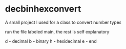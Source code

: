 # decbinhexconvert
A small project I used for a class to convert number types

run the file labeled main, the rest is self explanatory

d - decimal
b - binary
h - hexidecimal
e - end
